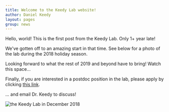```yaml
---
title: Welcome to the Keedy Lab website!
author: Daniel Keedy
layout: pages
group: news
---
```


Hello, world! This is the first post from the Keedy Lab.  Only 1+ year late!

We've gotten off to an amazing start in that time.  See below for a photo of the lab during the 2018 holiday season.

Looking forward to what the rest of 2019 and beyond have to bring!  Watch this space...  

Finally, if you are interested in a postdoc position in the lab, please apply by clicking [this link](https://cuny.jobs/new-york-ny/research-associate-structural-biology-initiative/3F61F1DE234B4BF7BA9E5777089B982C/job/).

... and email Dr. Keedy to discuss!

<span class="image fit"><img src="/images/posts/dk_lab_stairs_dec2018.jpg" alt="the Keedy Lab in December 2018" class="img-responsive"></span>
